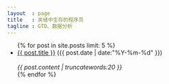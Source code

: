 ```yaml
---
layout  : page
title   : 夹缝中生存的程序员
tagline : GTD、数据分析
---
```

<ul class="posts">
{% for post in site.posts limit: 5 %}
  <div class="post_info">
    <li>
            <a href="{{ post.url }}">{{ post.title }}</a>
            <span>({{ post.date | date:"%Y-%m-%d" }})</span>
    </li>
    </br> <em>{{ post.content | truncatewords:20 }} </em>
    </div>
  {% endfor %}
</ul>
